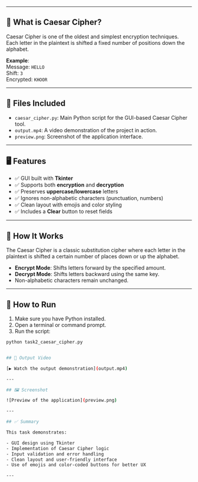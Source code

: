 
---

## 🧠 What is Caesar Cipher?

Caesar Cipher is one of the oldest and simplest encryption techniques. Each letter in the plaintext is shifted a fixed number of positions down the alphabet.

**Example**:  
Message: `HELLO`  
Shift: `3`  
Encrypted: `KHOOR`

---

## 📁 Files Included

- `caesar_cipher.py`: Main Python script for the GUI-based Caesar Cipher tool.
- `output.mp4`: A video demonstration of the project in action.
- `preview.png`: Screenshot of the application interface.

---

## 🖥️ Features

- ✅ GUI built with **Tkinter**
- ✅ Supports both **encryption** and **decryption**
- ✅ Preserves **uppercase/lowercase** letters
- ✅ Ignores non-alphabetic characters (punctuation, numbers)
- ✅ Clean layout with emojis and color styling
- ✅ Includes a **Clear** button to reset fields

---

## 🧠 How It Works

The Caesar Cipher is a classic substitution cipher where each letter in the plaintext is shifted a certain number of places down or up the alphabet.

- **Encrypt Mode**: Shifts letters forward by the specified amount.
- **Decrypt Mode**: Shifts letters backward using the same key.
- Non-alphabetic characters remain unchanged.

---

## 🚀 How to Run

1. Make sure you have Python installed.
2. Open a terminal or command prompt.
3. Run the script:

```bash
python task2_caesar_cipher.py


## 🎥 Output Video

[▶️ Watch the output demonstration](output.mp4)

---

## 🖼️ Screenshot

![Preview of the application](preview.png)

---

## ✅ Summary

This task demonstrates:

- GUI design using Tkinter
- Implementation of Caesar Cipher logic
- Input validation and error handling
- Clean layout and user-friendly interface
- Use of emojis and color-coded buttons for better UX

---
